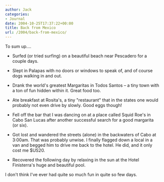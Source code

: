 ```yaml
---
author: Jack
categories:
- Journal
date: 2004-10-25T17:37:22+00:00
title: Back from Mexico
url: /2004/back-from-mexico/
---
```


To sum up&#8230;.

</p> 

  * Surfed (or tried surfing) on a beautiful beach near Pescadero for a couple days. 


  * Slept in Palapas with no doors or windows to speak of, and of course dogs walking in and out. 


  * Drank the world's greatest Margaritas in Todos Santos &#8211; a tiny town with a ton of fun hidden within it. Great food too.


  * Ate breakfast at Rosita's, a tiny "restaurant" that in the states one would probably not even drive by slowly. Good eggs though!


  * Fell off the bar that I was dancing on at a place called Squid Roe's in Cabo San Lucas after another successful search for a good margarita (or six).


  * Got lost and wandered the streets (alone) in the backwaters of Cabo at 3:00am. That was probably unwise. I finally flagged down a local in a van and begged him to drive me back to the hotel. He did, and it only cost me $US20. 


  * Recovered the following day by relaxing in the sun at the Hotel Finisterra's huge and beautiful pool.
</ul> 

I don't think I've ever had quite so much fun in quite so few days.